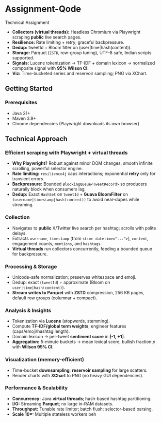 # Assignment-Qode
Technical Assignment

- **Collectors (virtual threads):** Headless Chromium via Playwright scraping **public** live search pages.
- **Resilience:** Rate limiting + retry; graceful backpressure.
- **Dedup:** tweetId + Bloom filter on (user|time|hash(content)).
- **Storage:** Parquet (`ZSTD`, row-group tuning), UTF-8 safe, Indian scripts supported.
- **Signals:** Lucene tokenization → TF-IDF + domain lexicon → normalized composite signal with **95% Wilson CI**.
- **Viz:** Time-bucketed series and reservoir sampling; PNG via XChart.

## Getting Started

### Prerequisites
- Java 21+
- Maven 3.9+
- Chrome dependencies (Playwright downloads its own browser)

## Technical Approach

### Efficient scraping with Playwright + virtual threads
- **Why Playwright?** Robust against minor DOM changes, smooth infinite scrolling, powerful selector engine.
- **Rate limiting:** `resilience4j` caps interactions; exponential **retry** only for transient errors.
- **Backpressure:** Bounded `BlockingQueue<TweetRecord>` so producers naturally block when consumers lag.
- **Dedup:** Exact `HashSet` on `tweetId` + **Guava BloomFilter** on `(username|timestamp|hash(content))` to avoid near-dupes while streaming.

### Collection
- Navigates to **public** X/Twitter live search per hashtag; scrolls with polite delays.
- Extracts `username`, `timestamp` (from ``<time datetime="...">``), `content`, engagement counts, `mentions`, and `hashtags`.
- **Virtual threads** run collectors concurrently, feeding a bounded queue for backpressure.

### Processing & Storage
- Unicode-safe normalization; preserves whitespace and emoji.
- Dedup: exact (`tweetId`) + approximate (Bloom on `user|time|hash(content)`).
- **Stream writes to Parquet** with **ZSTD** compression, 256 KB pages, default row groups (columnar + compact).

### Analysis & Insights
- Tokenization via **Lucene** (stopwords, stemming).
- Compute **TF-IDF/global term weights**; engineer features (caps/emoji/hashtag length).
- Domain lexicon → per-tweet **sentiment score** in **[-1, +1]**.
- **Aggregation:** 5-minute buckets → mean lexical score, bullish fraction *p* with **Wilson 95% CI**.

### Visualization (memory-efficient)
- Time-bucket **downsampling**; **reservoir sampling** for large scatters.
- Render charts with **XChart** to PNG (no heavy GUI dependencies).

### Performance & Scalability
- **Concurrency:** Java **virtual threads**; hash-based hashtag partitioning.
- **I/O:** Streaming **Parquet**; no large in-RAM datasets.
- **Throughput:** Tunable rate limiter; batch flush; selector-based parsing.
- **Scale 10×:** Multiple stateless workers beh

